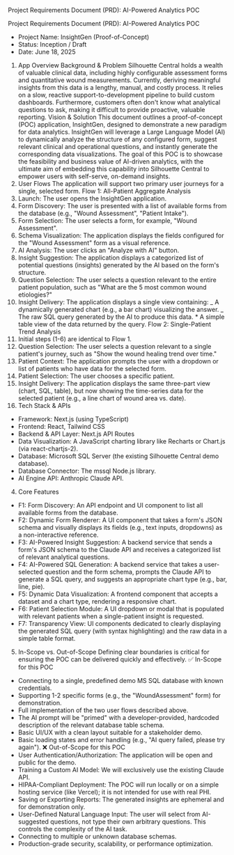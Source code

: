 Project Requirements Document (PRD): AI-Powered Analytics POC

Project Requirements Document (PRD): AI-Powered Analytics POC

- Project Name: InsightGen (Proof-of-Concept)
- Status: Inception / Draft
- Date: June 18, 2025

1. App Overview
   Background & Problem
   Silhouette Central holds a wealth of valuable clinical data, including highly configurable assessment forms and quantitative wound measurements. Currently, deriving meaningful insights from this data is a lengthy, manual, and costly process. It relies on a slow, reactive support-to-development pipeline to build custom dashboards. Furthermore, customers often don't know what analytical questions to ask, making it difficult to provide proactive, valuable reporting.
   Vision & Solution
   This document outlines a proof-of-concept (POC) application, InsightGen, designed to demonstrate a new paradigm for data analytics. InsightGen will leverage a Large Language Model (AI) to dynamically analyze the structure of any configured form, suggest relevant clinical and operational questions, and instantly generate the corresponding data visualizations.
   The goal of this POC is to showcase the feasibility and business value of AI-driven analytics, with the ultimate aim of embedding this capability into Silhouette Central to empower users with self-serve, on-demand insights.
2. User Flows
   The application will support two primary user journeys for a single, selected form.
   Flow 1: All-Patient Aggregate Analysis
3. Launch: The user opens the InsightGen application.
4. Form Discovery: The user is presented with a list of available forms from the database (e.g., "Wound Assessment", "Patient Intake").
5. Form Selection: The user selects a form, for example, "Wound Assessment".
6. Schema Visualization: The application displays the fields configured for the "Wound Assessment" form as a visual reference.
7. AI Analysis: The user clicks an "Analyze with AI" button.
8. Insight Suggestion: The application displays a categorized list of potential questions (insights) generated by the AI based on the form's structure.
9. Question Selection: The user selects a question relevant to the entire patient population, such as "What are the 5 most common wound etiologies?"
10. Insight Delivery: The application displays a single view containing:
    _ A dynamically generated chart (e.g., a bar chart) visualizing the answer.
    _ The raw SQL query generated by the AI to produce this data. \* A simple table view of the data returned by the query.
    Flow 2: Single-Patient Trend Analysis
11. Initial steps (1-6) are identical to Flow 1.
12. Question Selection: The user selects a question relevant to a single patient's journey, such as "Show the wound healing trend over time."
13. Patient Context: The application prompts the user with a dropdown or list of patients who have data for the selected form.
14. Patient Selection: The user chooses a specific patient.
15. Insight Delivery: The application displays the same three-part view (chart, SQL, table), but now showing the time-series data for the selected patient (e.g., a line chart of wound area vs. date).
16. Tech Stack & APIs

- Framework: Next.js (using TypeScript)
- Frontend: React, Tailwind CSS
- Backend & API Layer: Next.js API Routes
- Data Visualization: A JavaScript charting library like Recharts or Chart.js (via react-chartjs-2).
- Database: Microsoft SQL Server (the existing Silhouette Central demo database).
- Database Connector: The mssql Node.js library.
- AI Engine API: Anthropic Claude API.

4. Core Features

- F1: Form Discovery: An API endpoint and UI component to list all available forms from the database.
- F2: Dynamic Form Renderer: A UI component that takes a form's JSON schema and visually displays its fields (e.g., text inputs, dropdowns) as a non-interactive reference.
- F3: AI-Powered Insight Suggestion: A backend service that sends a form's JSON schema to the Claude API and receives a categorized list of relevant analytical questions.
- F4: AI-Powered SQL Generation: A backend service that takes a user-selected question and the form schema, prompts the Claude API to generate a SQL query, and suggests an appropriate chart type (e.g., bar, line, pie).
- F5: Dynamic Data Visualization: A frontend component that accepts a dataset and a chart type, rendering a responsive chart.
- F6: Patient Selection Module: A UI dropdown or modal that is populated with relevant patients when a single-patient insight is requested.
- F7: Transparency View: UI components dedicated to clearly displaying the generated SQL query (with syntax highlighting) and the raw data in a simple table format.

5. In-Scope vs. Out-of-Scope
   Defining clear boundaries is critical for ensuring the POC can be delivered quickly and effectively.
   ✅ In-Scope for this POC

- Connecting to a single, predefined demo MS SQL database with known credentials.
- Supporting 1-2 specific forms (e.g., the "WoundAssessment" form) for demonstration.
- Full implementation of the two user flows described above.
- The AI prompt will be "primed" with a developer-provided, hardcoded description of the relevant database table schema.
- Basic UI/UX with a clean layout suitable for a stakeholder demo.
- Basic loading states and error handling (e.g., "AI query failed, please try again").
  ❌ Out-of-Scope for this POC
- User Authentication/Authorization: The application will be open and public for the demo.
- Training a Custom AI Model: We will exclusively use the existing Claude API.
- HIPAA-Compliant Deployment: The POC will run locally or on a simple hosting service (like Vercel); it is not intended for use with real PHI.
- Saving or Exporting Reports: The generated insights are ephemeral and for demonstration only.
- User-Defined Natural Language Input: The user will select from AI-suggested questions, not type their own arbitrary questions. This controls the complexity of the AI task.
- Connecting to multiple or unknown database schemas.
- Production-grade security, scalability, or performance optimization.
